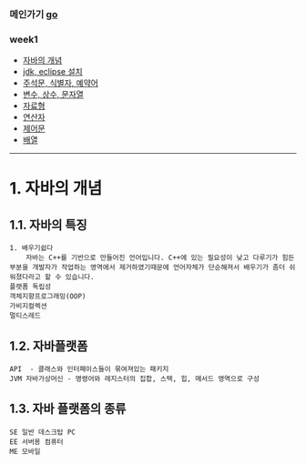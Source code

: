 ### 메인가기 [go](https://github.com/hannazclass/JavaBasic/blob/master/README.md)
### week1
* [자바의 개념](https://github.com/hannazclass/JavaBasic/blob/master/week1/week1_1.md)
* [jdk, eclipse 설치](https://github.com/hannazclass/JavaBasic/blob/master/week1/week1_2.md)
* [주석문, 식별자, 예약어](https://github.com/hannazclass/JavaBasic/blob/master/week1/week1_3.md)
* [변수, 상수, 문자열](https://github.com/hannazclass/JavaBasic/blob/master/week1/week1_4.md)
* [자료형](https://github.com/hannazclass/JavaBasic/blob/master/week1/week1_5.md)
* [연산자](https://github.com/hannazclass/JavaBasic/blob/master/week1/week1_6.md)
* [제어문](https://github.com/hannazclass/JavaBasic/blob/master/week1/week1_7.md)
* [배열](https://github.com/hannazclass/JavaBasic/blob/master/week1/week1_8.md)

****
# 1. 자바의 개념
## 1.1. 자바의 특징
    1. 배우기쉽다
        자바는 C++를 기반으로 만들어진 언어입니다. C++에 있는 필요성이 낮고 다루기가 힘든부분을 개발자가 작업하는 영역에서 제거하였기때문에 언어자체가 단순해져서 배우기가 좀더 쉬워졌다라고 할 수 있습니다.
    플랫폼 독립성
    객체지향프로그래밍(OOP)
    가비지컬렉션
    멀티스레드

## 1.2. 자바플랫폼
    API  - 클래스와 인터페이스들이 묶여져있는 패키지
    JVM 자바가상머신 - 명령어와 레지스터의 집합, 스택, 힙, 메서드 영역으로 구성

## 1.3. 자바 플랫폼의 종류
    SE 일반 데스크탑 PC
    EE 서버용 컴퓨터
    ME 모바일

